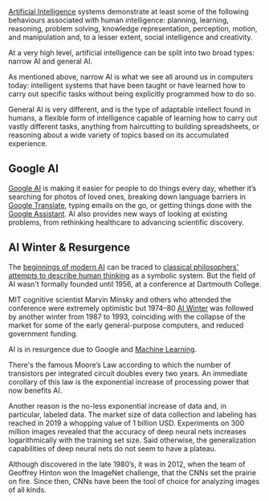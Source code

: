 [Artificial Intelligence](https://www.zdnet.com/article/what-is-ai-everything-you-need-to-know-about-artificial-intelligence/)   systems demonstrate at least some of the following behaviours associated with human intelligence: planning, learning, reasoning, problem solving, knowledge representation, perception, motion, and manipulation and, to a lesser extent, social intelligence and creativity.

At a very high level, artificial intelligence can be split into two broad types: narrow AI and general AI.

As mentioned above, narrow AI is what we see all around us in computers today: intelligent systems that have been taught or have learned how to carry out specific tasks without being explicitly programmed how to do so.

General AI is very different, and is the type of adaptable intellect found in humans, a flexible form of intelligence capable of learning how to carry out vastly different tasks, anything from haircutting to building spreadsheets, or reasoning about a wide variety of topics based on its accumulated experience. 



## Google  AI

[Google AI](https://ai.google/) is making it easier for people to do things every day, whether it’s searching for photos of loved ones, breaking down language barriers in [Google Translate](https://translate.google.com/), typing emails on the go, or getting things done with the [Google Assistant](https://assistant.google.com/). AI also provides new ways of looking at existing problems, from rethinking healthcare to advancing scientific discovery.

## AI Winter  & Resurgence 


The [beginnings of modern AI](https://www.livescience.com/49007-history-of-artificial-intelligence.html) can be traced to [classical philosophers' attempts to describe human thinking](https://towardsdatascience.com/rise-and-fall-of-symbolic-ai-6b7abd2420f2) as a symbolic system. But the field of AI wasn't formally founded until 1956, at a conference at Dartmouth College.

MIT cognitive scientist Marvin Minsky and others who attended the conference were extremely optimistic but 1974–80 [AI Winter](https://towardsdatascience.com/history-of-the-first-ai-winter-6f8c2186f80b) was followed by another winter from 1987 to 1993, coinciding with the collapse of the market for some of the early general-purpose computers, and reduced government funding.

AI is in resurgence due to Google and [Machine Learning](Machine-Learning). 
 
There's the famous Moore’s Law according to which the number of transistors per integrated circuit doubles every two years. An immediate corollary of this law is the exponential increase of processing power that now benefits AI. 

Another reason is the no-less exponential increase of data and, in particular, labeled data. The market size of data collection and labeling has reached in 2019 a whopping value of 1 billion USD. Experiments on 300 million images  revealed that the accuracy of deep neural nets increases logarithmically with the training set size. Said otherwise, the generalization capabilities of deep neural nets do not seem to have a plateau.

Although discovered in the late 1980’s, it was in 2012, when the team of Geoffrey Hinton won the ImageNet challenge, that the CNNs set the prairie on fire. Since then, CNNs have been the tool of choice for analyzing images of all kinds.




